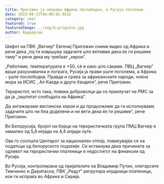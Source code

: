 ```yaml
---
title: Пригожин ја направи Африка послободна, а Русија поголема
date: 2023-08-23T06:00:02.853Z
category: свет
featured: true
featuredImage: ../img/8-prigozin.jpg
author: Вардарски
---
```

Шефот на ПВК „Вагнер“ Евгениј Пригожин сними видео од Африка и рече дека „тој ги извршува задачите што ветивме дека ќе ги решиме таму“ и рече дека му требаат „херои“.

„Работиме, температурата е +50, сè е како што сакаме. ПВЦ „Вагнер“ врши разузнавачка и потрага, Русија ја прави уште поголема, а Африка - уште послободна. Правда и среќа за африканските народи, ноќна мора за ИСИС , Ал Каеда и други бандити“, рече Пригожин.

Терористот, исто така, повика доброволци да се приклучат на PMC за да ја „заштитат слободата на Африка“.

Да ангажираме вистински херои и да продолжиме да ги исполнуваме задачите што ни беа доделени и ни вети дека ќе ги решиме“, рече Пригожин.

Во Белорусија, бројот на борци на терористичката група ПМЦ Вагнер е намален од 5,8 илјади на 4,4 илјади луѓе.

Ова го соопшти Центарот за национален отпор, повикувајќи се на податоци од белоруското подземје. Се истакнува дека причината за одливот на терористички платеници е недостигот на финансии од Русија.

Во Русија, контролирана од пријателите на Владимир Путин, олигарсите Тимченко и Дерипаска, ПВК „Редут“ регрутира илјадници платеници, кои ги испраќа во Африка и Сирија.